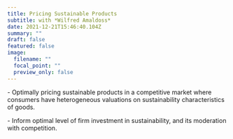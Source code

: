 ```yaml
---
title: Pricing Sustainable Products
subtitle: with *Wilfred Amaldoss*
date: 2021-12-21T15:46:40.104Z
summary: ""
draft: false
featured: false
image:
  filename: ""
  focal_point: ""
  preview_only: false
---
```

\- Optimally pricing sustainable products in a competitive market where consumers have heterogeneous valuations on sustainability characteristics of goods. 



\- Inform optimal level of firm investment in sustainability, and its moderation with competition.